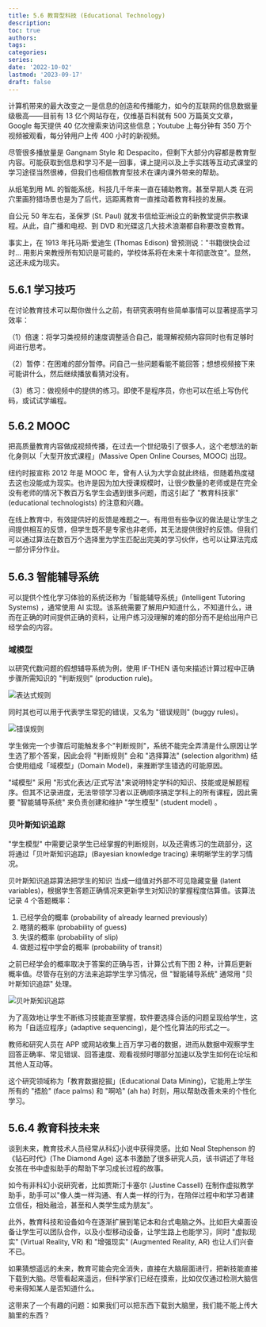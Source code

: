 ```yaml
---
title: 5.6 教育型科技 (Educational Technology)
description: 
toc: true
authors:
tags:
categories:
series:
date: '2022-10-02'
lastmod: '2023-09-17'
draft: false
---
```

计算机带来的最大改变之一是信息的创造和传播能力，如今的互联网的信息数据量级极高——目前有 13 亿个网站存在，仅维基百科就有 500 万篇英文文章，Google 每天提供 40 亿次搜索来访问这些信息；Youtube 上每分钟有 350 万个视频被观看，每分钟用户上传 400 小时的新视频。

尽管很多播放量是 Gangnam Style 和 Despacito，但剩下大部分内容都是教育型内容。可能获取到信息和学习不是一回事，课上提问以及上手实践等互动式课堂的学习途径当然很棒，但我们也相信教育型技术在课内课外带来的帮助。

从纸笔到用 ML 的智能系统，科技几千年来一直在辅助教育。甚至早期人类 在洞穴里画狩猎场景也是为了后代，远距离教育一直推动着教育科技的发展。

自公元 50 年左右，圣保罗 (St. Paul) 就发书信给亚洲设立的新教堂提供宗教课程。从此，自广播和电视、到 DVD 和光碟这几大技术浪潮都自称要改变教育。

事实上，在 1913 年托马斯·爱迪生 (Thomas Edison) 曾预测说："书籍很快会过时... 用影片来教授所有知识是可能的，学校体系将在未来十年彻底改变"。显然，这还未成为现实。

## 5.6.1 学习技巧

在讨论教育技术可以帮你做什么之前，有研究表明有些简单事情可以显著提高学习效率：

（1）倍速：将学习类视频的速度调整适合自己，能理解视频内容同时也有足够时间进行思考。

（2）暂停：在困难的部分暂停。问自己一些问题看能不能回答；想想视频接下来可能讲什么，然后继续播放看猜对没有。

（3）练习：做视频中的提供的练习。即使不是程序员，你也可以在纸上写伪代码，或试试学编程。

## 5.6.2 MOOC

把高质量教育内容做成视频传播，在过去一个世纪吸引了很多人，这个老想法的新化身则以「大型开放式课程」(Massive Open Online Courses, MOOC) 出现。

纽约时报宣称 2012 年是 MOOC 年，曾有人认为大学会就此终结，但随着热度褪去这也没能成为现实。也许是因为加大授课规模时，让很少数量的老师或是在完全没有老师的情况下教百万名学生会遇到很多问题，而这引起了 "教育科技家"(educational technologists) 的注意和兴趣。

在线上教育中，有效提供好的反馈是难题之一。有用但有些争议的做法是让学生之间提供相互的反馈，但学生既不是专家也非老师，其无法提供很好的反馈。但我们可以通过算法在数百万个选择里为学生匹配出完美的学习伙伴，也可以让算法完成一部分评分作业。

## 5.6.3 智能辅导系统

可以提供个性化学习体验的系统泛称为「智能辅导系统」(Intelligent Tutoring Systems) ，通常使用 AI 实现。该系统需要了解用户知道什么，不知道什么，进而在正确的时间提供正确的资料，让用户练习没理解的难的部分而不是给出用户已经学会的内容。

### 域模型

以研究代数问题的假想辅导系统为例，使用 IF-THEN 语句来描述计算过程中正确步骤所需知识的 "判断规则" (production rule)。

![表达式规则](https://zyin-1309341307.cos.ap-nanjing.myqcloud.com/note/1675514671450.png)

同时其也可以用于代表学生常犯的错误，又名为 "错误规则" (buggy rules)。

![错误规则](https://zyin-1309341307.cos.ap-nanjing.myqcloud.com/note/1675514702086.png)

学生做完一个步骤后可能触发多个"判断规则"，系统不能完全弄清是什么原因让学生选了那个答案，因此会将 "判断规则" 会和 "选择算法" (selection algorithm) 结合使用组成「域模型」(Domain Model)，来推断学生错选的可能原因。

"域模型" 采用 "形式化表达/正式写法"来说明特定学科的知识、技能或是解题程序。但其不记录进度，无法带领学习者以正确顺序搞定学科上的所有课程，因此需要 "智能辅导系统" 来负责创建和维护 "学生模型" (student model) 。

### 贝叶斯知识追踪

"学生模型" 中需要记录学生已经掌握的判断规则，以及还需练习的生疏部分，这将通过「贝叶斯知识追踪」(Bayesian knowledge tracing) 来明晰学生的学习情况。

贝叶斯知识追踪算法把学生的知识 当成一组值对外部不可见隐藏变量 (latent variables)，根据学生答题正确情况来更新学生对知识的掌握程度估算值。该算法记录 4 个答题概率：

1. 已经学会的概率 (probability of already learned previously)
2. 瞎猜的概率 (probability of guess)
3. 失误的概率 (probability of slip)
4. 做题过程中学会的概率 (probability of transit)

之前已经学会的概率取决于答案的正确与否，计算公式有下图 2 种，计算后更新概率值。尽管存在别的方法来追踪学生学习情况，但 "智能辅导系统" 通常用 "贝叶斯知识追踪" 处理。

![贝叶斯知识追踪](https://zyin-1309341307.cos.ap-nanjing.myqcloud.com/note/1675515200283.png)

为了高效地让学生不断练习技能直至掌握，软件要选择合适的问题呈现给学生，这称为「自适应程序」(adaptive sequencing)，是个性化算法的形式之一。

教师和研究人员在 APP 或网站收集上百万学习者的数据，进而从数据中观察学生回答正确率、常见错误、回答速度、观看视频时哪部分加速以及学生如何在论坛和其他人互动等。

这个研究领域称为「教育数据挖掘」(Educational Data Mining)，它能用上学生所有的 "捂脸" (face palms) 和 "啊哈" (ah ha) 时刻，用以帮助改善未来的个性化学习。

## 5.6.4 教育科技未来

谈到未来，教育技术人员经常从科幻小说中获得灵感。比如 Neal Stephenson 的《钻石时代》(The Diamond Age) 这本书激励了很多研究人员，该书讲述了年轻女孩在书中虚拟助手的帮助下学习成长过程的故事。

如今有非科幻小说研究者，比如贾斯汀卡塞尔 (Justine Cassell) 在制作虚拟教学助手，助手可以"像人类一样沟通、有人类一样的行为，在陪伴过程中和学习者建立信任，相处融洽，甚至和人类学生成为朋友"。

此外，教育科技和设备如今在逐渐扩展到笔记本和台式电脑之外。比如巨大桌面设备让学生可以团队合作，以及小型移动设备，让学生路上也能学习，同时 "虚拟现实" (Virtual Reality, VR) 和 "增强现实" (Augmented Reality, AR) 也让人们兴奋不已。

如果猜想遥远的未来，教育可能会完全消失，直接在大脑层面进行，把新技能直接下载到大脑。尽管看起来遥远，但科学家们已经在摸索，比如仅仅通过检测大脑信号来得知某人是否知道什么。

这带来了一个有趣的问题：如果我们可以把东西下载到大脑里，我们能不能上传大脑里的东西？